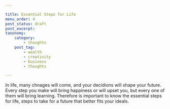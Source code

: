 ```yaml
---

title: Essential Steps for Life
menu_order: 4
post_status: draft
post_excerpt:  
taxonomy:
    category:
        - thoughts
    post_tag:
        - wealth
        - creativity
        - business
        - thoughts

---
```


In life, many chnages will come, and your decidions will shape your future. Every step you make will bring happiness or will upset you, but every one of them will bring learning. Therefore is important to know the essential steps for life, steps to take for a future that better fits your ideals.

